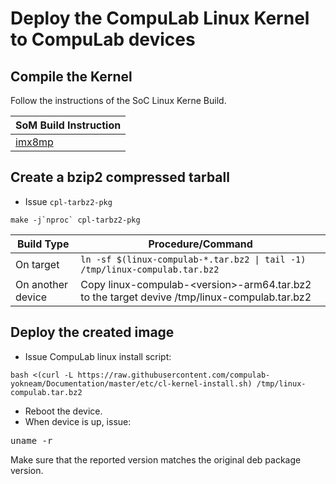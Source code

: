 # Deploy the CompuLab Linux Kernel to CompuLab devices

## Compile the Kernel
Follow the instructions of the SoC Linux Kerne Build.

|SoM Build Instruction|
|--------|
|[imx8mp](https://github.com/compulab-yokneam/linux-compulab/tree/linux-compulab_v6.1.55)|

## Create a bzip2 compressed tarball
* Issue ``cpl-tarbz2-pkg``
```
make -j`nproc` cpl-tarbz2-pkg
```
|Build Type|Procedure/Command|
|---|---|
|On target|``ln -sf $(linux-compulab-*.tar.bz2 \| tail -1) /tmp/linux-compulab.tar.bz2``|
|On another device|Copy linux-compulab-\<version\>-arm64.tar.bz2 to the target devive /tmp/linux-compulab.tar.bz2|



## Deploy the created image
* Issue CompuLab linux install script:
```
bash <(curl -L https://raw.githubusercontent.com/compulab-yokneam/Documentation/master/etc/cl-kernel-install.sh) /tmp/linux-compulab.tar.bz2
```
* Reboot the device.
* When device is up, issue:
<pre>
uname -r
</pre>
Make sure that the reported version matches the original deb package version.
